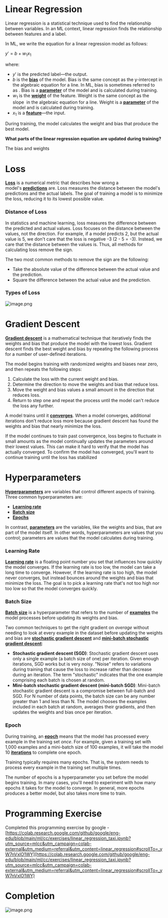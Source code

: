 # Linear Regression

Linear regression is a statistical technique used to find the relationship between variables. In an ML context, linear regression finds the relationship between features and a label.

In ML, we write the equation for a linear regression model as follows:

$y' = b + w_{1}x_{1}$

where:

- $y'$ is the predicted label—the output.
- $b$ is the [**bias**](https://developers.google.com/machine-learning/glossary#bias-math-or-bias-term) of the model. Bias is the same concept as the y-intercept in the algebraic equation for a line. In ML, bias is sometimes referred to as . Bias is a [**parameter**](https://developers.google.com/machine-learning/glossary#parameter) of the model and is calculated during training.
- $w_{1}$ is the [**weight**](https://developers.google.com/machine-learning/glossary#weight) of the feature. Weight is the same concept as the slope  in the algebraic equation for a line. Weight is a [**parameter**](https://developers.google.com/machine-learning/glossary#parameter) of the model and is calculated during training.
- $x_{1}$ is a [**feature**](https://developers.google.com/machine-learning/glossary#feature)—the input.

During training, the model calculates the weight and bias that produce the best model.

**What parts of the linear regression equation are updated during training?**

The bias and weights

# Loss

[**Loss**](https://developers.google.com/machine-learning/glossary#loss) is a numerical metric that describes how wrong a model's [**predictions**](https://developers.google.com/machine-learning/glossary#prediction) are. Loss measures the distance between the model's predictions and the actual labels. The goal of training a model is to minimize the loss, reducing it to its lowest possible value.

### Distance of Loss

In statistics and machine learning, loss measures the difference between the predicted and actual values. Loss focuses on the distance between the values, not the direction. For example, if a model predicts 2, but the actual value is 5, we don't care that the loss is negative -3 (2 - 5 = -3). Instead, we care that the distance between the values is. Thus, all methods for calculating loss remove the sign.

The two most common methods to remove the sign are the following:

- Take the absolute value of the difference between the actual value and the prediction.
- Square the difference between the actual value and the prediction.

### Types of Loss

![image.png](image.png)

# Gradient Descent

[**Gradient descent**](https://developers.google.com/machine-learning/glossary#gradient-descent) is a mathematical technique that iteratively finds the weights and bias that produce the model with the lowest loss. Gradient descent finds the best weight and bias by repeating the following process for a number of user-defined iterations.

The model begins training with randomized weights and biases near zero, and then repeats the following steps:

1. Calculate the loss with the current weight and bias.
2. Determine the direction to move the weights and bias that reduce loss.
3. Move the weight and bias values a small amount in the direction that reduces loss.
4. Return to step one and repeat the process until the model can't reduce the loss any further.

A model trains until it [**converges**](https://developers.google.com/machine-learning/glossary#convergence). When a model converges, additional iterations don't reduce loss more because gradient descent has found the weights and bias that nearly minimize the loss.

If the model continues to train past convergence, loss begins to fluctuate in small amounts as the model continually updates the parameters around their lowest values. This can make it hard to verify that the model has actually converged. To confirm the model has converged, you'll want to continue training until the loss has stabilized

# Hyperparameters

[**Hyperparameters**](https://developers.google.com/machine-learning/glossary#hyperparameter) are variables that control different aspects of training. Three common hyperparameters are:

- [**Learning rate**](https://developers.google.com/machine-learning/glossary#learning-rate)
- [**Batch size**](https://developers.google.com/machine-learning/glossary#batch-size)
- [**Epochs**](https://developers.google.com/machine-learning/glossary#epoch)

In contrast, [**parameters**](https://developers.google.com/machine-learning/glossary#parameter) are the variables, like the weights and bias, that are part of the model itself. In other words, hyperparameters are values that you control; parameters are values that the model calculates during training.

### Learning Rate

[**Learning rate**](https://developers.google.com/machine-learning/glossary#learning-rate) is a floating point number you set that influences how quickly the model converges. If the learning rate is too low, the model can take a long time to converge. However, if the learning rate is too high, the model never converges, but instead bounces around the weights and bias that minimize the loss. The goal is to pick a learning rate that's not too high nor too low so that the model converges quickly.

### Batch Size

[**Batch size**](https://developers.google.com/machine-learning/glossary#batch-size) is a hyperparameter that refers to the number of [**examples**](https://developers.google.com/machine-learning/glossary#example) the model processes before updating its weights and bias.

Two common techniques to get the right gradient on *average* without needing to look at every example in the dataset before updating the weights and bias are [**stochastic gradient descent**](https://developers.google.com/machine-learning/glossary#SGD) and [**mini-batch stochastic gradient descent**](https://developers.google.com/machine-learning/glossary#mini-batch-stochastic-gradient-descent):

- **Stochastic gradient descent (SGD)**: Stochastic gradient descent uses only a single example (a batch size of one) per iteration. Given enough iterations, SGD works but is very noisy. "Noise" refers to variations during training that cause the loss to increase rather than decrease during an iteration. The term "stochastic" indicates that the one example comprising each batch is chosen at random.
- **Mini-batch stochastic gradient descent (mini-batch SGD)**: Mini-batch stochastic gradient descent is a compromise between full-batch and SGD. For N number of data points, the batch size can be any number greater than 1 and less than N. The model chooses the examples included in each batch at random, averages their gradients, and then updates the weights and bias once per iteration.

### Epoch

During training, an [**epoch**](https://developers.google.com/machine-learning/glossary#epoch) means that the model has processed every example in the training set *once*. For example, given a training set with 1,000 examples and a mini-batch size of 100 examples, it will take the model 10 [**iterations**](https://developers.google.com/machine-learning/glossary#iteration) to complete one epoch.

Training typically requires many epochs. That is, the system needs to process every example in the training set multiple times.

The number of epochs is a hyperparameter you set before the model begins training. In many cases, you'll need to experiment with how many epochs it takes for the model to converge. In general, more epochs produces a better model, but also takes more time to train.

# Programming Exercise

Completed this programming exercise by google - [https://colab.research.google.com/github/google/eng-edu/blob/main/ml/cc/exercises/linear_regression_taxi.ipynb?utm_source=mlcc&utm_campaign=colab-external&utm_medium=referral&utm_content=linear_regression#scrollTo=_yW7nVxlO1WY](https://colab.research.google.com/github/google/eng-edu/blob/main/ml/cc/exercises/linear_regression_taxi.ipynb?utm_source=mlcc&utm_campaign=colab-external&utm_medium=referral&utm_content=linear_regression#scrollTo=_yW7nVxlO1WY)

# Completion

![image.png](image%201.png)